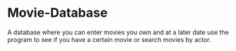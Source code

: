# Movie-Database
A database where you can enter movies you own and at a later date use the program to see if you have a certain movie or search movies by actor.
